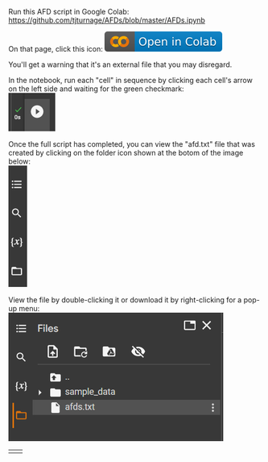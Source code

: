 
Run this AFD script in Google Colab:
https://github.com/tjturnage/AFDs/blob/master/AFDs.ipynb

On that page, click this icon:
![svg](https://github.com/tjturnage/AFDs/blob/master/images/colab-icon.svg?raw=true)

You'll get a warning that it's an external file that you may disregard.

In the notebook, run each "cell" in sequence by clicking each cell's arrow on the left side and waiting for the green checkmark:  
![svg](https://github.com/tjturnage/AFDs/blob/master/images/run_complete_crop.png?raw=true)

Once the full script has completed, you can view the "afd.txt" file that was created by clicking on the folder icon shown at the botom of the image below:   
![svg](https://github.com/tjturnage/AFDs/blob/master/images/folder_icon.png?raw=true)

View the file by double-clicking it or download it by right-clicking for a pop-up menu:   
![svg](https://github.com/tjturnage/AFDs/blob/master/images/file_location.png?raw=true)   

<table>
<tr>
<td></td>
<td></td>
</tr>
</table>
